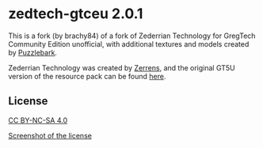 # zedtech-gtceu 2.0.1

This is a fork (by brachy84) of a fork of Zederrian Technology for GregTech Community Edition unofficial, with additional textures and models created by [Puzzlebark](https://www.curseforge.com/members/puzzlebark).


Zederrian Technology was created by [Zerrens](https://forum.industrial-craft.net/core/user/12229-zerrens/), and the original GT5U version of the resource pack can be found [here](https://github.com/MCTian-mi/Zederrian-Technology-GT5U/).

## License

[CC BY-NC-SA 4.0](http://creativecommons.org/licenses/by-nc-sa/4.0/deed.en)

[Screenshot of the license](https://i.imgur.com/3QeuL49.png)

